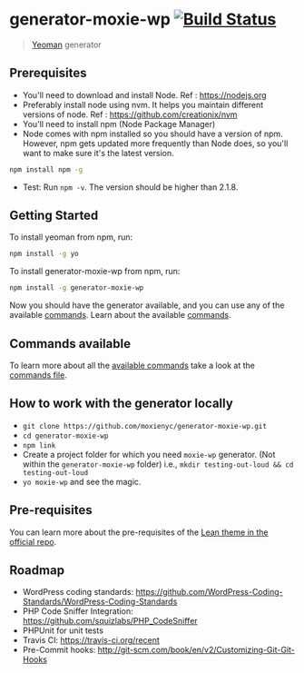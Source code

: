 # generator-moxie-wp [![Build Status](https://secure.travis-ci.org/moxienyc/generator-moxie-wp.png?branch=master)](https://travis-ci.org/jeffreynolte/generator-moxie-wp)


> [Yeoman](http://yeoman.io) generator

## Prerequisites

- You'll need to download and install Node. Ref : https://nodejs.org
- Preferably install node using nvm. It helps you maintain different versions of node. Ref : https://github.com/creationix/nvm
- You'll need to install npm (Node Package Manager)
- Node comes with npm installed so you should have a version of npm. However, npm gets updated more frequently than Node does, so you'll want to make sure it's the latest version.

```bash
npm install npm -g
```

- Test: Run `npm -v`. The version should be higher than 2.1.8.

## Getting Started

To install yeoman from npm, run:

```bash
npm install -g yo
```

To install generator-moxie-wp from npm, run:

```bash
npm install -g generator-moxie-wp
```

Now you should have the generator available, and you can use any of the available [commands](https://github.com/moxienyc/generator-moxie-wp/blob/master/commands.md). Learn about the  available [commands](https://github.com/moxienyc/generator-moxie-wp/blob/master/commands.md).

## Commands available

To learn more about all the [available commands](https://github.com/moxienyc/generator-moxie-wp/blob/master/commands.md) take a look at the [commands file](https://github.com/moxienyc/generator-moxie-wp/blob/master/commands.md).


## How to work with the generator locally

- `git clone https://github.com/moxienyc/generator-moxie-wp.git`
- `cd generator-moxie-wp`
- `npm link`
- Create a project folder for which you need `moxie-wp` generator. (Not within the `generator-moxie-wp` folder) i.e., `mkdir testing-out-loud && cd testing-out-loud`
- `yo moxie-wp` and see the magic.


## Pre-requisites

You can learn more about the pre-requisites of the [Lean theme in the official repo](https://github.com/moxienyc/Moxie-Lean#requirements).


## Roadmap

- WordPress coding standards: https://github.com/WordPress-Coding-Standards/WordPress-Coding-Standards
- PHP Code Sniffer Integration: https://github.com/squizlabs/PHP_CodeSniffer
- PHPUnit for unit tests
- Travis CI: https://travis-ci.org/recent
- Pre-Commit hooks: http://git-scm.com/book/en/v2/Customizing-Git-Git-Hooks

